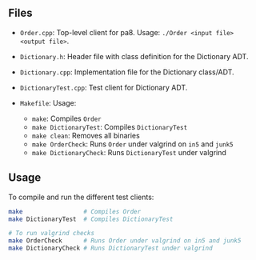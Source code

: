 ## Files

- `Order.cpp`: Top-level client for pa8. Usage: `./Order <input file> <output file>`.

- `Dictionary.h`: Header file with class definition for the Dictionary ADT.

- `Dictionary.cpp`: Implementation file for the Dictionary class/ADT. 

- `DictionaryTest.cpp`: Test client for Dictionary ADT.

- `Makefile`: Usage:
  - `make`: Compiles `Order`
  - `make DictionaryTest`: Compiles `DictionaryTest`
  - `make clean`: Removes all binaries
  - `make OrderCheck`: Runs `Order` under valgrind on `in5` and `junk5`
  - `make DictionaryCheck`: Runs `DictionaryTest` under valgrind

## Usage

To compile and run the different test clients:

```bash
make                 # Compiles Order
make DictionaryTest  # Compiles DictionaryTest

# To run valgrind checks
make OrderCheck      # Runs Order under valgrind on in5 and junk5
make DictionaryCheck # Runs DictionaryTest under valgrind
